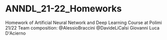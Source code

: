 # ANNDL_21-22_Homeworks
Homework of Artificial Neural Network and Deep Learning Course at Polimi 21/22
Team composition:
@AlessioBraccini
@DavideLiCalsi
Giovanni Luca D'Acierno
